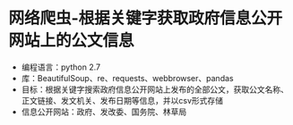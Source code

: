 # 网络爬虫-根据关键字获取政府信息公开网站上的公文信息

- 编程语言：python 2.7
- 库：BeautifulSoup、re、requests、webbrowser、pandas
- 目标：根据关键字搜索政府信息公开网站上发布的全部公文，获取公文名称、正文链接、发文机关、发布日期等信息，并以csv形式存储
- 信息公开网站：政府、发改委、国务院、林草局
